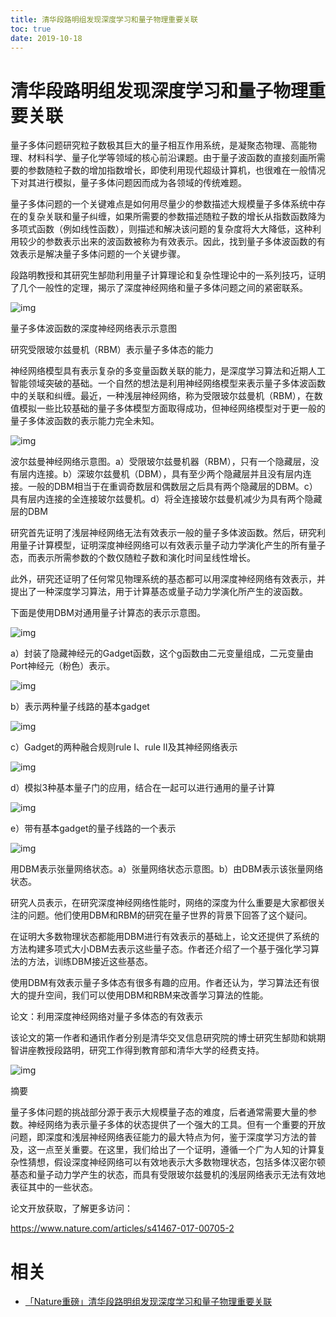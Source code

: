```yaml
---
title: 清华段路明组发现深度学习和量子物理重要关联
toc: true
date: 2019-10-18
---
```

# 清华段路明组发现深度学习和量子物理重要关联

量子多体问题研究粒子数极其巨大的量子相互作用系统，是凝聚态物理、高能物理、材料科学、量子化学等领域的核心前沿课题。由于量子波函数的直接刻画所需要的参数随粒子数的增加指数增长，即使利用现代超级计算机，也很难在一般情况下对其进行模拟，量子多体问题因而成为各领域的传统难题。

量子多体问题的一个关键难点是如何用尽量少的参数描述大规模量子多体系统中存在的复杂关联和量子纠缠，如果所需要的参数描述随粒子数的增长从指数函数降为多项式函数（例如线性函数），则描述和解决该问题的复杂度将大大降低，这种利用较少的参数表示出来的波函数被称为有效表示。因此，找到量子多体波函数的有效表示是解决量子多体问题的一个关键步骤。

段路明教授和其研究生郜勋利用量子计算理论和复杂性理论中的一系列技巧，证明了几个一般性的定理，揭示了深度神经网络和量子多体问题之间的紧密联系。

![img](https://ss0.baidu.com/6ONWsjip0QIZ8tyhnq/it/u=3537504780,2146086803&fm=173&s=05F8EC325DD7ECC01ECCD84A0300E0F1&w=414&h=373&img.JPG)

量子多体波函数的深度神经网络表示示意图

研究受限玻尔兹曼机（RBM）表示量子多体态的能力

神经网络模型具有表示复杂的多变量函数关联的能力，是深度学习算法和近期人工智能领域突破的基础。一个自然的想法是利用神经网络模型来表示量子多体波函数中的关联和纠缠。最近，一种浅层神经网络，称为受限玻尔兹曼机（RBM），在数值模拟一些比较基础的量子多体模型方面取得成功，但神经网络模型对于更一般的量子多体波函数的表示能力完全未知。

![img](https://ss2.baidu.com/6ONYsjip0QIZ8tyhnq/it/u=1550682872,2747860690&fm=173&s=90CEFE126D514ECA0EDDC55E020010F3&w=640&h=446&img.JPG)

波尔兹曼神经网络示意图。a）受限玻尔兹曼机器（RBM），只有一个隐藏层，没有层内连接。b）深玻尔兹曼机（DBM），具有至少两个隐藏层并且没有层内连接。一般的DBM相当于在重调奇数层和偶数层之后具有两个隐藏层的DBM。c）具有层内连接的全连接玻尔兹曼机。d）将全连接玻尔兹曼机减少为具有两个隐藏层的DBM

研究首先证明了浅层神经网络无法有效表示一般的量子多体波函数。然后，研究利用量子计算模型，证明深度神经网络可以有效表示量子动力学演化产生的所有量子态，而表示所需参数的个数仅随粒子数和演化时间呈线性增长。

此外，研究还证明了任何常见物理系统的基态都可以用深度神经网络有效表示，并提出了一种深度学习算法，用于计算基态或量子动力学演化所产生的波函数。

下面是使用DBM对通用量子计算态的表示示意图。

![img](https://ss2.baidu.com/6ONYsjip0QIZ8tyhnq/it/u=3911528285,289235664&fm=173&s=0ECAF5129F6A4D01425928D30000C0B2&w=319&h=139&img.JPG)

a）封装了隐藏神经元的Gadget函数，这个g函数由二元变量组成，二元变量由Port神经元（粉色）表示。

![img](https://ss0.baidu.com/6ONWsjip0QIZ8tyhnq/it/u=868197987,2568991443&fm=173&s=38207432595A4CCA50DCF1CB0000E0B1&w=219&h=161&img.JPG)

b）表示两种量子线路的基本gadget

![img](https://ss0.baidu.com/6ONWsjip0QIZ8tyhnq/it/u=4067987052,3692150317&fm=173&s=1C06753235404D4354D5FDC20100E0B1&w=336&h=171&img.JPG)

c）Gadget的两种融合规则rule I、rule II及其神经网络表示

![img](https://ss0.baidu.com/6ONWsjip0QIZ8tyhnq/it/u=2663555652,4044411449&fm=173&s=0C067532495B64CA02DDD5CA0000E0B2&w=319&h=255&img.JPG)

d）模拟3种基本量子门的应用，结合在一起可以进行通用的量子计算

![img](https://ss1.baidu.com/6ONXsjip0QIZ8tyhnq/it/u=1664050705,209165953&fm=173&s=0CA67C329F7058011AC9DDCA000070B1&w=571&h=217&img.JPG)

e）带有基本gadget的量子线路的一个表示

![img](https://ss2.baidu.com/6ONYsjip0QIZ8tyhnq/it/u=2726544866,3579167994&fm=173&s=48AC3D72934A41491CDDD5CE0000D0B2&w=640&h=392&img.JPG)

用DBM表示张量网络状态。a）张量网络状态示意图。b）由DBM表示该张量网络状态。

研究人员表示，在研究深度神经网络性能时，网络的深度为什么重要是大家都很关注的问题。他们使用DBM和RBM的研究在量子世界的背景下回答了这个疑问。

在证明大多数物理状态都能用DBM进行有效表示的基础上，论文还提供了系统的方法构建多项式大小DBM去表示这些量子态。作者还介绍了一个基于强化学习算法的方法，训练DBM接近这些基态。

使用DBM有效表示量子多体态有很多有趣的应用。作者还认为，学习算法还有很大的提升空间，我们可以使用DBM和RBM来改善学习算法的性能。

论文：利用深度神经网络对量子多体态的有效表示

该论文的第一作者和通讯作者分别是清华交叉信息研究院的博士研究生郜勋和姚期智讲座教授段路明，研究工作得到教育部和清华大学的经费支持。

![img](https://ss2.baidu.com/6ONYsjip0QIZ8tyhnq/it/u=2291257472,474904251&fm=173&s=8C50CD12115EF5CC42CD61DA0000C0B2&w=560&h=459&img.JPG)

摘要

量子多体问题的挑战部分源于表示大规模量子态的难度，后者通常需要大量的参数。神经网络为表示量子多体的状态提供了一个强大的工具。但有一个重要的开放问题，即深度和浅层神经网络表征能力的最大特点为何，鉴于深度学习方法的普及，这一点至关重要。在这里，我们给出了一个证明，遵循一个广为人知的计算复杂性猜想，假设深度神经网络可以有效地表示大多数物理状态，包括多体汉密尔顿基态和量子动力学产生的状态，而具有受限玻尔兹曼机的浅层网络表示无法有效地表征其中的一些状态。

论文开放获取，了解更多访问：

https://www.nature.com/articles/s41467-017-00705-2

# 相关

- [「Nature重磅」清华段路明组发现深度学习和量子物理重要关联](https://baijiahao.baidu.com/s?id=1579394274815905924)
